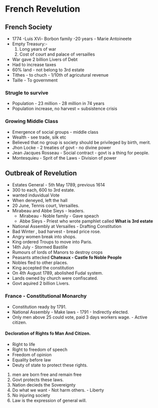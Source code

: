 # French Revelution
## French Society
* 1774 -Luis XVi- Borbon family -20 years - Marie Antoineete
* Empty Treasury:-
    1. Long years of war
    1. Cost of court and palace of versailles
* War gave 2 billion Livers of Debt
* Had to increase taxes
* 60% land - not belong to 3rd estate
* Tithes - to chuch - 1/10th of agricutural revenue
* Taille - To government
### Strugle to survive
* Population - 23 million - 28 million in 74 years
* Population increase, no harvest = subsistence crisis
### Growing Middle Class
* Emergence of social groups - middle class
* Wealth - see trade, silk etc
* Believed that no group is society should be privileged by birth, merit.
* Jhon Locke - 2 treaties of govt - no divine power
* Jean Jacques Rosseau - Social contract - govt is a thing for people.
* Montesquieu - Sprit of the Laws - Division of power
## Outbreak of Revelution
* Estates General - 5th May 1789, previous 1614
* 300 to each, 600 to 3rd estate.
* wanted induvidual Vote
* When deneyed, left the hall
* 20 June, Tennis court, Versailles.
* Mirabeau and Abbe Sieys - leaders.
    * Mirabeau - Noble family - Gave speach
    * Abbe Sieys - Priest who wrote pamphlet called **What is 3rd estate**
* National Assembly at Versailles - Drafting Constitution
* Bad Winter , bad harvest - bread price rose. 
* Angry women break into shops.
* King ordered Troups to move into Paris.
* 14th July - Stormed Bastille
* Rumours of lords of Manors to destroy crops
* Peasants attecked **Chateaux - Castle fo Noble People**
* Nobles fled to other places.
* King accepted the constitution
* On 4th August 1789, abolished Fudal system.
* Lands owned by church were confiscated.
* Govt aquired 2 billion Livers.
### France - Constitutional Monarchy
* Constitution ready by 1791.
* National Assembly - Make laws - 1791 - Indirectly elected.
* Only men above 25 could vote, paid 3 days workers wage. - Active citizen.
#### Decloration of Rights fo Man And Citizen.
* Right to life
* Right to freedom of speech
* Freedom of opinion
* Equality before law 
* Deuty of state to protect these rights.
1. men are born free and remain free
1. Govt protects these laws.
1. Nation decieds the Sovereignty
1. Do what we want - Not harm others. - Liberty
1. No injuring society
1. Law is the expression of general will.